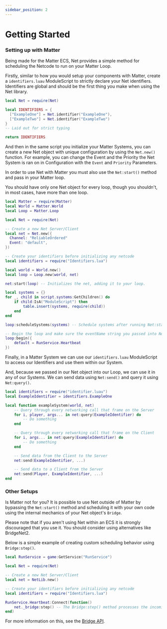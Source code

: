 ```yaml
---
sidebar_position: 2
---
```


# Getting Started

### Setting up with Matter

Being made for the Matter ECS, Net provides a simple method for scheduling the Netcode to run
on your Matter Loop.

Firstly, similar to how you would setup your components with Matter, create a ``identifiers.luau`` ModuleScript
to strictly declare your Net identifiers. Identifiers are global and should be the first thing you make when
using the Net library.

```lua title="identifiers.luau"
local Net = require(Net)

local IDENTIFIERS = {
  ["ExampleOne"] = Net.identifier("ExampleOne"),
  ["ExampleTwo"] = Net.identifier("ExampleTwo")
}
-- Laid out for strict typing

return IDENTIFIERS
```

And then in the same script you initialize your Matter Systems, you can create a new Net object
with unique configuration by using the ``Net.new()`` function. For example, you can change the Event and
the Priority the Net System is ran on in Configuration with the ``Event`` and ``Priority`` Parameters.

In order to use Net with Matter you must also use the ``Net:start()`` method and pass in your Matter
loop.

You should have only one Net object for every loop, though you shouldn't, in most cases, have more than one
loop.

```lua title="init.server.luau / init.client.luau"
local Matter = require(Matter)
local World = Matter.World
local Loop = Matter.Loop

local Net = require(Net)

-- Create a new Net Server/Client
local net = Net.new({
  Channel: "ReliableOrdered"
  Event: "default",
})

-- Create your identifiers before initializing any netcode
local identifiers = require("Identifiers.lua")

local world = World.new()
local loop = Loop.new(world, net)

net:start(loop) -- Initializes the net, adding it to your loop.

local systems = {}
for _, child in script.systems:GetChildren() do
    if child:IsA("ModuleScript") then
        table.insert(systems, require(child))
    end
end

loop:scheduleSystems(systems) -- Schedule systems after running Net:start()

-- Begin the loop and make sure the eventName string you passed into Net:start() is in the event table
loop:begin({
    default = RunService.Heartbeat
})
```

Finally, in a Matter System we can use our ``identifiers.luau`` ModuleScript to access our Identifiers and
use them within our System.

And, because we passed in our Net object into our Loop, we can use it in any of our Systems. We can send data
using ``Net:send()`` and query it using ``Net:query()``.

```lua title="systems/exampleSystem.luau"
local identifiers = require("identifier.luau")
local ExampleIdentifier = identifiers.ExampleOne

local function exampleSystem(world, net)
    -- Query through every networking call that frame on the Server
    for i, player, args... in net:query(ExampleIdentifier) do
        -- Do something
    end

    -- Query through every networking call that frame on the Client
    for i, args... in net:query(ExampleIdentifier) do
        -- Do something
    end

    -- Send data from the Client to the Server
    net:send(ExampleIdentifier, ...)

    -- Send data to a Client from the Server
    net:send(Player, ExampleIdentifier, ...)
end
```

### Other Setups

Is Matter not for you? It is possible to use Net outside of Matter by bypassing the ``Net:start()`` method and
scheduling it with your own code using the internal mechanics of your Net object's ``Bridge``.

Please note that if you aren't using Net within an ECS it is strongly discouraged that you use it. You should
consider using alternatives like BridgeNet2.

Below is a simple example of creating custom scheduling behavior using ``Bridge:step()``.

```lua
local RunService = game:GetService("RunService")

local Net = require(Net)

-- Create a new Net Server/Client
local net = NetLib.new()

-- Create your identifiers before initializing any netcode
local identifiers = require("Identifiers.lua")

RunService.Heartbeat:Connect(function()
    net._bridge:step() -- The Bridge:step() method processes the incoming and outgoing queues
end)
```

For more information on this, see the [Bridge API](https://yetanotherclown.github.io/Net/api/Bridge).